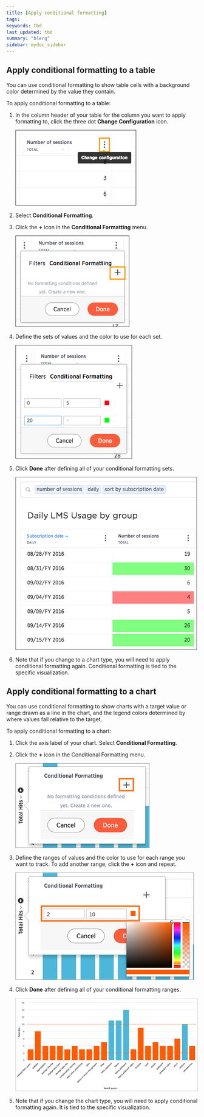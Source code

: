 ```yaml
---
title: [Apply conditional formatting]
tags: 
keywords: tbd
last_updated: tbd
summary: "blerg"
sidebar: mydoc_sidebar
---
```

## Apply conditional formatting to a table

You can use conditional formatting to show table cells with a background color determined by the value they contain.

To apply conditional formatting to a table:

1.   In the column header of your table for the column you want to apply formatting to, click the three dot **Change Configuration** icon.

     ![](/pages/images/conditional_formatting_table_1.png "Three dot menu")

2.   Select **Conditional Formatting**.
3.   Click the **+** icon in the **Conditional Formatting** menu.

     ![](/pages/images/conditional_formatting_table_2.png "Conditional formatting menu")

4.   Define the sets of values and the color to use for each set.

     ![](/pages/images/conditional_formatting_table_3.png "Define the sets of values and color")

5. Click **Done** after defining all of your conditional formatting sets.

     ![](/pages/images/conditional_formatting_table_4.png "Table with conditional formatting")

6.   Note that if you change to a chart type, you will need to apply conditional formatting again. Conditional formatting is tied to the specific visualization.

## Apply conditional formatting to a chart

You can use conditional formatting to show charts with a target value or range drawn as a line in the chart, and the legend colors determined by where values fall relative to the target.

To apply conditional formatting to a chart:

1.   Click the axis label of your chart. Select **Conditional Formatting**.
2.   Click the **+** icon in the Conditional Formatting menu.

     ![](/pages/images/conditional_formatting_menu%20copy.png "Conditional formatting menu")

3.   Define the ranges of values and the color to use for each range you want to track. To add another range, click the **+** icon and repeat.

     ![](/pages/images/set_conditional_formatting.png "Define the sets of values and color")

4.   Click **Done** after defining all of your conditional formatting ranges.

     ![](/pages/images/conditional_formatting_chart.png "Chart with conditional formatting")

5. Note that if you change the chart type, you will need to apply conditional formatting again. It is tied to the specific visualization.
